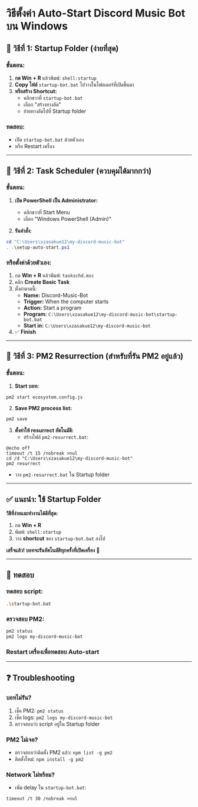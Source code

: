 # วิธีตั้งค่า Auto-Start Discord Music Bot บน Windows

## 🚀 วิธีที่ 1: Startup Folder (ง่ายที่สุด)

### ขั้นตอน:

1. **กด Win + R** แล้วพิมพ์: `shell:startup`
2. **Copy ไฟล์** `startup-bot.bat` ไปวางในโฟลเดอร์ที่เปิดขึ้นมา
3. **หรือสร้าง Shortcut:**
   - คลิกขวาที่ `startup-bot.bat`
   - เลือก "สร้างทางลัด"
   - ย้ายทางลัดไปที่ Startup folder

### ทดสอบ:
- เปิด `startup-bot.bat` ด้วยตัวเอง
- หรือ Restart เครื่อง

---

## 🔧 วิธีที่ 2: Task Scheduler (ควบคุมได้มากกว่า)

### ขั้นตอน:

1. **เปิด PowerShell เป็น Administrator:**
   - คลิกขวาที่ Start Menu
   - เลือก "Windows PowerShell (Admin)"

2. **รันคำสั่ง:**
```powershell
cd "C:\Users\xzasakue12\my-discord-music-bot"
. .\setup-auto-start.ps1
```

### หรือตั้งค่าด้วยตัวเอง:

1. กด **Win + R** แล้วพิมพ์: `taskschd.msc`
2. คลิก **Create Basic Task**
3. ตั้งค่าตามนี้:
   - **Name:** Discord-Music-Bot
   - **Trigger:** When the computer starts
   - **Action:** Start a program
   - **Program:** `C:\Users\xzasakue12\my-discord-music-bot\startup-bot.bat`
   - **Start in:** `C:\Users\xzasakue12\my-discord-music-bot`
4. ✅ **Finish**

---

## 📝 วิธีที่ 3: PM2 Resurrection (สำหรับที่รัน PM2 อยู่แล้ว)

### ขั้นตอน:

1. **Start บอท:**
```bash
pm2 start ecosystem.config.js
```

2. **Save PM2 process list:**
```bash
pm2 save
```

3. **ตั้งค่าให้ resurrect อัตโนมัติ:**
   - สร้างไฟล์ `pm2-resurrect.bat`:
```batch
@echo off
timeout /t 15 /nobreak >nul
cd /d "C:\Users\xzasakue12\my-discord-music-bot"
pm2 resurrect
```
   - วาง `pm2-resurrect.bat` ใน Startup folder

---

## ✅ แนะนำ: ใช้ Startup Folder

**วิธีที่ง่ายและทำงานได้ดีที่สุด:**

1. กด **Win + R**
2. พิมพ์: `shell:startup`
3. วาง **shortcut** ของ `startup-bot.bat` ลงไป

**เสร็จแล้ว! บอทจะรันอัตโนมัติทุกครั้งที่เปิดเครื่อง** 🎉

---

## 🧪 ทดสอบ

### ทดสอบ script:
```bash
.\startup-bot.bat
```

### ตรวจสอบ PM2:
```bash
pm2 status
pm2 logs my-discord-music-bot
```

### Restart เครื่องเพื่อทดสอบ Auto-start

---

## ❓ Troubleshooting

### บอทไม่รัน?
1. เช็ค PM2: `pm2 status`
2. เช็ค logs: `pm2 logs my-discord-music-bot`
3. ตรวจสอบว่า script อยู่ใน Startup folder

### PM2 ไม่เจอ?
- ตรวจสอบว่าติดตั้ง PM2 แล้ว: `npm list -g pm2`
- ติดตั้งใหม่: `npm install -g pm2`

### Network ไม่พร้อม?
- เพิ่ม delay ใน `startup-bot.bat`:
```batch
timeout /t 30 /nobreak >nul
```
